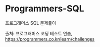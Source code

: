 # Programmers-SQL
프로그래머스 SQL 문제풀이


출처: 프로그래머스 코딩 테스트 연습, https://programmers.co.kr/learn/challenges

 
